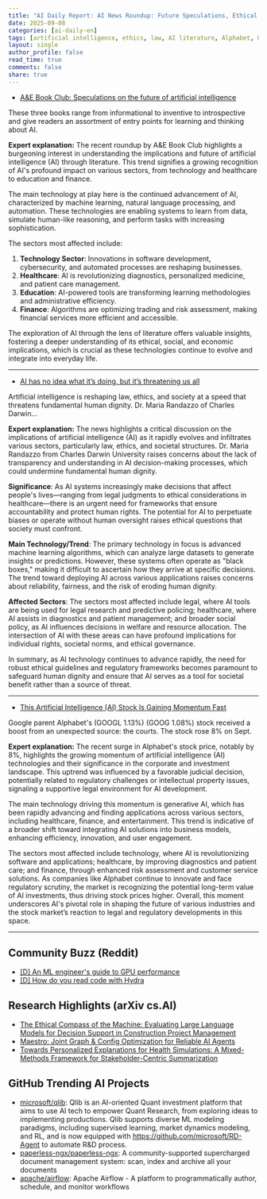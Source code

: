 ```yaml
---
title: "AI Daily Report: AI News Roundup: Future Speculations, Ethical Concerns, and Alphabet's Stock Surge (2025-09-08)"
date: 2025-09-08
categories: [ai-daily-en]
tags: [artificial intelligence, ethics, law, AI literature, Alphabet, Google, stock market]
layout: single
author_profile: false
read_time: true
comments: false
share: true
---
```

- [A&E Book Club: Speculations on the future of artificial intelligence](https://www.cavalierdaily.com/article/2025/09/ae-book-club-speculations-on-the-future-of-artificial-intelligence)

These three books range from informational to inventive to introspective and give readers an assortment of entry points for learning and thinking about AI.

**Expert explanation:**
The recent roundup by A&E Book Club highlights a burgeoning interest in understanding the implications and future of artificial intelligence (AI) through literature. This trend signifies a growing recognition of AI's profound impact on various sectors, from technology and healthcare to education and finance. 

The main technology at play here is the continued advancement of AI, characterized by machine learning, natural language processing, and automation. These technologies are enabling systems to learn from data, simulate human-like reasoning, and perform tasks with increasing sophistication. 

The sectors most affected include:

1. **Technology Sector**: Innovations in software development, cybersecurity, and automated processes are reshaping businesses.
2. **Healthcare**: AI is revolutionizing diagnostics, personalized medicine, and patient care management.
3. **Education**: AI-powered tools are transforming learning methodologies and administrative efficiency.
4. **Finance**: Algorithms are optimizing trading and risk assessment, making financial services more efficient and accessible.

The exploration of AI through the lens of literature offers valuable insights, fostering a deeper understanding of its ethical, social, and economic implications, which is crucial as these technologies continue to evolve and integrate into everyday life.

---
- [AI has no idea what it’s doing, but it’s threatening us all](https://www.sciencedaily.com/releases/2025/09/250907172635.htm)

Artificial intelligence is reshaping law, ethics, and society at a speed that threatens fundamental human dignity. Dr. Maria Randazzo of Charles Darwin...

**Expert explanation:**
The news highlights a critical discussion on the implications of artificial intelligence (AI) as it rapidly evolves and infiltrates various sectors, particularly law, ethics, and societal structures. Dr. Maria Randazzo from Charles Darwin University raises concerns about the lack of transparency and understanding in AI decision-making processes, which could undermine fundamental human dignity.

**Significance**: As AI systems increasingly make decisions that affect people's lives—ranging from legal judgments to ethical considerations in healthcare—there is an urgent need for frameworks that ensure accountability and protect human rights. The potential for AI to perpetuate biases or operate without human oversight raises ethical questions that society must confront.

**Main Technology/Trend**: The primary technology in focus is advanced machine learning algorithms, which can analyze large datasets to generate insights or predictions. However, these systems often operate as "black boxes," making it difficult to ascertain how they arrive at specific decisions. The trend toward deploying AI across various applications raises concerns about reliability, fairness, and the risk of eroding human dignity.

**Affected Sectors**: The sectors most affected include legal, where AI tools are being used for legal research and predictive policing; healthcare, where AI assists in diagnostics and patient management; and broader social policy, as AI influences decisions in welfare and resource allocation. The intersection of AI with these areas can have profound implications for individual rights, societal norms, and ethical governance.

In summary, as AI technology continues to advance rapidly, the need for robust ethical guidelines and regulatory frameworks becomes paramount to safeguard human dignity and ensure that AI serves as a tool for societal benefit rather than a source of threat.

---
- [This Artificial Intelligence (AI) Stock Is Gaining Momentum Fast](https://www.fool.com/investing/2025/09/07/this-artificial-intelligence-ai-stock-is-gaining-m/)

Google parent Alphabet's (GOOGL 1.13%) (GOOG 1.08%) stock received a boost from an unexpected source: the courts. The stock rose 8% on Sept.

**Expert explanation:**
The recent surge in Alphabet's stock price, notably by 8%, highlights the growing momentum of artificial intelligence (AI) technologies and their significance in the corporate and investment landscape. This uptrend was influenced by a favorable judicial decision, potentially related to regulatory challenges or intellectual property issues, signaling a supportive legal environment for AI development.

The main technology driving this momentum is generative AI, which has been rapidly advancing and finding applications across various sectors, including healthcare, finance, and entertainment. This trend is indicative of a broader shift toward integrating AI solutions into business models, enhancing efficiency, innovation, and user engagement.

The sectors most affected include technology, where AI is revolutionizing software and applications; healthcare, by improving diagnostics and patient care; and finance, through enhanced risk assessment and customer service solutions. As companies like Alphabet continue to innovate and face regulatory scrutiny, the market is recognizing the potential long-term value of AI investments, thus driving stock prices higher. Overall, this moment underscores AI's pivotal role in shaping the future of various industries and the stock market’s reaction to legal and regulatory developments in this space.

---

## Community Buzz (Reddit)
- [[D] An ML engineer's guide to GPU performance](https://www.reddit.com/r/MachineLearning/comments/1n9k5e9/d_an_ml_engineers_guide_to_gpu_performance/)
- [[D] How do you read code with Hydra](https://www.reddit.com/r/MachineLearning/comments/1n8lvz5/d_how_do_you_read_code_with_hydra/)

## Research Highlights (arXiv cs.AI)
- [The Ethical Compass of the Machine: Evaluating Large Language Models for Decision Support in Construction Project Management](https://arxiv.org/abs/2509.04505)
- [Maestro: Joint Graph & Config Optimization for Reliable AI Agents](https://arxiv.org/abs/2509.04642)
- [Towards Personalized Explanations for Health Simulations: A Mixed-Methods Framework for Stakeholder-Centric Summarization](https://arxiv.org/abs/2509.04646)

## GitHub Trending AI Projects
- [microsoft/qlib](microsoft/qlib): Qlib is an AI-oriented Quant investment platform that aims to use AI tech to empower Quant Research, from exploring ideas to implementing productions. Qlib supports diverse ML modeling paradigms, including supervised learning, market dynamics modeling, and RL, and is now equipped with https://github.com/microsoft/RD-Agent to automate R&D process.
- [paperless-ngx/paperless-ngx](paperless-ngx/paperless-ngx): A community-supported supercharged document management system: scan, index and archive all your documents
- [apache/airflow](apache/airflow): Apache Airflow - A platform to programmatically author, schedule, and monitor workflows
